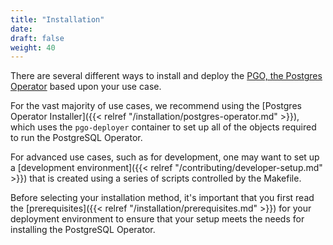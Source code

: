 ```yaml
---
title: "Installation"
date:
draft: false
weight: 40
---
```


There are several different ways to install and deploy the [PGO, the Postgres Operator](https://www.pg.percona.com/developers/download-postgres/containers/postgres-operator)
based upon your use case.

For the vast majority of use cases, we recommend using the [Postgres Operator Installer]({{< relref "/installation/postgres-operator.md" >}}),
which uses the `pgo-deployer` container to set up all of the objects required to
run the PostgreSQL Operator.

For advanced use cases, such as for development, one may want to set up a
[development environment]({{< relref "/contributing/developer-setup.md" >}})
that is created using a series of scripts controlled by the Makefile.

Before selecting your installation method, it's important that you first read
the [prerequisites]({{< relref "/installation/prerequisites.md" >}}) for your
deployment environment to ensure that your setup meets the needs for installing
the PostgreSQL Operator.
